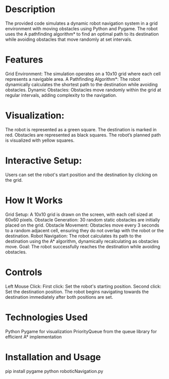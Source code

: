 # Description
The provided code simulates a dynamic robot navigation system in a grid environment with moving obstacles using Python and Pygame. The robot uses the A pathfinding algorithm* to find an optimal path to its destination while avoiding obstacles that move randomly at set intervals.

# Features
Grid Environment: The simulation operates on a 10x10 grid where each cell represents a navigable area.
A Pathfinding Algorithm*: The robot dynamically calculates the shortest path to the destination while avoiding obstacles.
Dynamic Obstacles: Obstacles move randomly within the grid at regular intervals, adding complexity to the navigation.

# Visualization:
The robot is represented as a green square.
The destination is marked in red.
Obstacles are represented as black squares.
The robot’s planned path is visualized with yellow squares.

# Interactive Setup:
Users can set the robot's start position and the destination by clicking on the grid.

# How It Works
Grid Setup: A 10x10 grid is drawn on the screen, with each cell sized at 60x60 pixels.
Obstacle Generation: 30 random static obstacles are initially placed on the grid.
Obstacle Movement: Obstacles move every 3 seconds to a random adjacent cell, ensuring they do not overlap with the robot or the destination.
Robot Navigation: The robot calculates its path to the destination using the A* algorithm, dynamically recalculating as obstacles move.
Goal: The robot successfully reaches the destination while avoiding obstacles.

# Controls
Left Mouse Click:
First click: Set the robot's starting position.
Second click: Set the destination position.
The robot begins navigating towards the destination immediately after both positions are set.

# Technologies Used
Python
Pygame for visualization
PriorityQueue from the queue library for efficient A* implementation

# Installation and Usage
pip install pygame
python roboticNavigation.py


